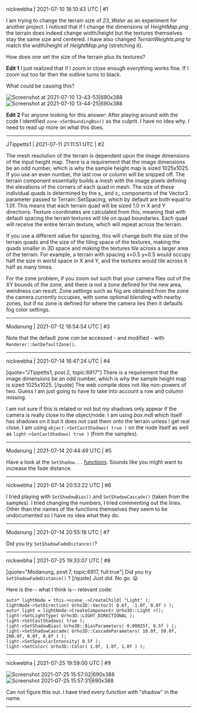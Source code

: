 nickwebha | 2021-07-10 18:10:43 UTC | #1

I am trying to change the terrain size of *23_Water* as an experiment for another project. I noticed that if I change the dimensions of *HeightMap.png* the terrain does indeed change width/height but the textures themselves stay the same size and centered. I have also changed *TerrainWeights.png* to match the width/height of *HeightMap.png* (stretching it).

How does one set the size of the terrain plus its textures?

**Edit 1**
I just realized that if I zoom in close enough everything works fine. If I zoom out too far then the outline turns to black.

What could be causing this?

![Screenshot at 2021-07-10 13-43-53|690x388](upload://8VJHNHyTL7Im8UglrbRd1A66vly.png)
![Screenshot at 2021-07-10 13-44-25|690x388](upload://ohChjSk1cWTp3bYvZYXtMncMVW0.png)

**Edit 2**
For anyone looking for this answer:
After playing around with the code I identified `zone->SetBoundingBox()` as the culprit. I have no idea why. I need to read up more on what this does.

-------------------------

JTippetts1 | 2021-07-11 21:11:51 UTC | #2

The mesh resolution of the terrain is dependent upon the image dimensions of the input height map. There is a requirement that the image dimensions be an odd number, which is why the sample height map is sized 1025x1025. If you use an even number, the last row or column will be snipped off. The terrain component essentially builds a mesh with the image pixels defining the elevations of the corners of each quad in mesh. The size of these individual quads is determined by the x_ and z_ components of the Vector3 parameter passed to Terrain::SetSpacing, which by default are both equal to 1.0f. This means that each terrain quad will be sized 1.0 in X and Y directions. Texture coordinates are calculated from this, meaning that with default spacing the terrain textures will tile on quad boundaries. Each quad will receive the entire terrain texture, which will repeat across the terrain.

If you use a different value for spacing, this will change both the size of the terrain quads and the size of the tiling space of the textures, making the quads smaller in 3D space and making the textures tile across a larger area of the terrain. For example, a terrain with spacing x=0.5 y=0.5 would occupy half the size in world space in X and Y, and the textures would tile across it half as many times.

For the zone problem, if you zoom out such that your camera flies out of the XY bounds of the zone, and there is not a zone defined for the new area, weirdness can result. Zone settings such as fog are obtained from the zone the camera currently occupies, with some optional blending with nearby zones, but if no zone is defined for where the camera lies then it defaults fog color settings.

-------------------------

Modanung | 2021-07-12 18:54:54 UTC | #3

Note that the default zone _can_ be accessed - and modified - with `Renderer::GetDefaultZone()`.

-------------------------

nickwebha | 2021-07-14 16:47:24 UTC | #4

[quote="JTippetts1, post:2, topic:6917"]
There is a requirement that the image dimensions be an odd number, which is why the sample height map is sized 1025x1025.
[/quote]
The web compile does not like non-powers of two. Guess I am just going to have to take into account a row and column missing.

I am not sure if this is related or not but my shadows only appear if the camera is really close to the object/node. I am using *box.mdl* which itself has shadows on it but it does not cast them onto the terrain unless I get real close. I am using `object->SetCastShadows( true )` on the node itself as well as `light->SetCastShadows( true )` (from the samples).

-------------------------

Modanung | 2021-07-14 20:44:49 UTC | #5

Have a look at the `SetShadow...` [functions](https://urho3d.io/documentation/HEAD/class_urho3_d_1_1_light.html). Sounds like you might want to increase the fade distance.

-------------------------

nickwebha | 2021-07-14 20:53:22 UTC | #6

I tried playing with `SetShadowBias()` and `SetShadowCascade()` (taken from the samples). I tried changing the numbers, I tried commenting out the lines. Other than the names of the functions themselves they seem to be undocumented so I have no idea what they do.

-------------------------

Modanung | 2021-07-14 20:55:18 UTC | #7

Did you try `SetShadowFadeDistance()`?

-------------------------

nickwebha | 2021-07-25 19:33:07 UTC | #8

[quote="Modanung, post:7, topic:6917, full:true"]
Did you try `SetShadowFadeDistance()` ?
[/quote]
Just did. No go. :frowning:

Here is the-- what I think is-- relevant code:

```
auto* lightNode = this->scene_->CreateChild( "Light" );
lightNode->SetDirection( Urho3D::Vector3( 0.6f, -1.0f, 0.8f ) );
auto* light = lightNode->CreateComponent< Urho3D::Light >();
light->SetLightType( Urho3D::LIGHT_DIRECTIONAL );
light->SetCastShadows( true );
light->SetShadowBias( Urho3D::BiasParameters( 0.00025f, 0.5f ) );
light->SetShadowCascade( Urho3D::CascadeParameters( 10.0f, 50.0f, 200.0f, 0.0f, 0.8f ) );
light->SetSpecularIntensity( 0.5f );
light->SetColor( Urho3D::Color( 1.0f, 1.0f, 1.0f ) );
```

-------------------------

nickwebha | 2021-07-25 19:59:00 UTC | #9

![Screenshot 2021-07-25 15:57:02|690x388](upload://sMwelzyMicHmTi4WwptaXdPzbQ4.jpeg)
![Screenshot 2021-07-25 15:57:31|690x388](upload://6rTxRVc9Sg9A7QZOvdSxTtpkdgm.jpeg)

Can not figure this out. I have tried every function with "shadow" in the name.

-------------------------

